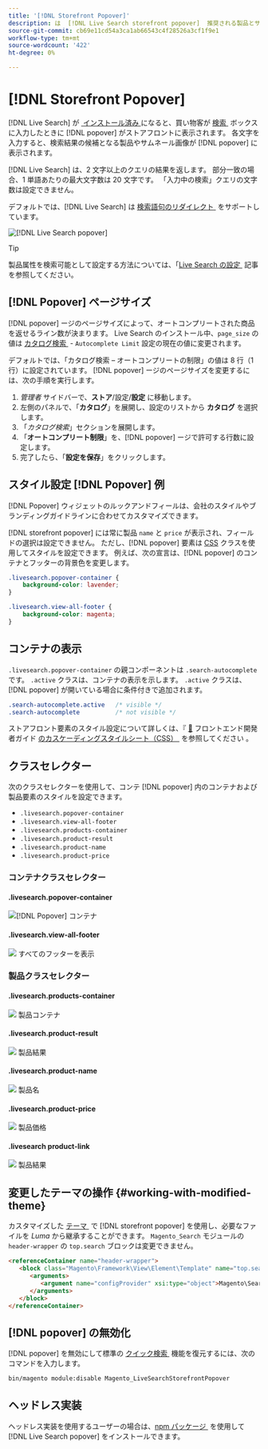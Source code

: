 ```yaml
---
title: '[!DNL Storefront Popover]'
description: は  [!DNL Live Search storefront popover]  推奨される製品とサムネールを動的に返します。
source-git-commit: cb69e11cd54a3ca1ab66543c4f28526a3cf1f9e1
workflow-type: tm+mt
source-wordcount: '422'
ht-degree: 0%

---
```


# [!DNL Storefront Popover]

[!DNL Live Search] が [&#x200B; インストール済み &#x200B;](install.md) になると、買い物客が [&#x200B; 検索 &#x200B;](https://experienceleague.adobe.com/docs/commerce-admin/catalog/catalog/search/search.html?lang=ja#quick-search) ボックスに入力したときに [!DNL popover] がストアフロントに表示されます。 各文字を入力すると、検索結果の候補となる製品やサムネール画像が [!DNL popover] に表示されます。

[!DNL Live Search] は、2 文字以上のクエリの結果を返します。 部分一致の場合、1 単語あたりの最大文字数は 20 文字です。 「入力中の検索」クエリの文字数は設定できません。

デフォルトでは、[!DNL Live Search] は [&#x200B; 検索語句のリダイレクト &#x200B;](https://experienceleague.adobe.com/docs/commerce-admin/catalog/catalog/search/search-terms.html?lang=ja) をサポートしています。

![[!DNL Live Search popover]](assets/storefront-search-as-you-type.png)

>[!TIP]
>
>製品属性を検索可能として設定する方法については、「[Live Search の設定 &#x200B;](workspace.md) 記事を参照してください。

## [!DNL Popover] ページサイズ

[!DNL popover] ージのページサイズによって、オートコンプリートされた商品を返せるライン数が決まります。 Live Search のインストール中、`page_size` の値は [&#x200B; カタログ検索 &#x200B;](https://experienceleague.adobe.com/docs/commerce-admin/config/catalog/catalog.html?lang=ja) - `Autocomplete Limit` 設定の現在の値に変更されます。

デフォルトでは、「カタログ検索 – オートコンプリートの制限」の値は 8 行（1 行）に設定されています。 [!DNL popover] ージのページサイズを変更するには、次の手順を実行します。

1. *管理者* サイドバーで、**ストア**/設定/**設定** に移動します。
1. 左側のパネルで、「**カタログ**」を展開し、設定のリストから **カタログ** を選択します。
1. 「*カタログ検索*」セクションを展開します。
1. 「**オートコンプリート制限**」を、[!DNL popover] ージで許可する行数に設定します。
1. 完了したら、「**設定を保存**」をクリックします。

## スタイル設定 [!DNL Popover] 例

[!DNL Popover] ウィジェットのルックアンドフィールは、会社のスタイルやブランディングガイドラインに合わせてカスタマイズできます。

[!DNL storefront popover] には常に製品 `name` と `price` が表示され、フィールドの選択は設定できません。 ただし、[!DNL popover] 要素は [CSS](https://developer.adobe.com/commerce/frontend-core/guide/css/) クラスを使用してスタイルを設定できます。 例えば、次の宣言は、[!DNL popover] のコンテナとフッターの背景色を変更します。

```css
.livesearch.popover-container {
    background-color: lavender;
}

.livesearch.view-all-footer {
    background-color: magenta;
}
```

## コンテナの表示

`.livesearch.popover-container` の親コンポーネントは `.search-autocomplete` です。  `.active` クラスは、コンテナの表示を示します。 `.active` クラスは、[!DNL popover] が開いている場合に条件付きで追加されます。

```css
.search-autocomplete.active   /* visible */
.search-autocomplete          /* not visible */
```

ストアフロント要素のスタイル設定について詳しくは、『 [&#128279;](https://developer.adobe.com/commerce/frontend-core/guide/) フロントエンド開発者ガイド [&#x200B; のカスケーディングスタイルシート（CSS） &#x200B;](https://developer.adobe.com/commerce/frontend-core/guide/css/) を参照してください 。

## クラスセレクター

次のクラスセレクターを使用して、コンテ [!DNL popover] 内のコンテナおよび製品要素のスタイルを設定できます。

- `.livesearch.popover-container`
- `.livesearch.view-all-footer`
- `.livesearch.products-container`
- `.livesearch.product-result`
- `.livesearch.product-name`
- `.livesearch.product-price`

### コンテナクラスセレクター

#### .livesearch.popover-container

![[!DNL Popover] コンテナ &#x200B;](assets/livesearch-popover-container.png)

#### .livesearch.view-all-footer

![&#x200B; すべてのフッターを表示 &#x200B;](assets/livesearch-view-all-footer.png)

### 製品クラスセレクター

#### .livesearch.products-container

![&#x200B; 製品コンテナ &#x200B;](assets/livesearch-product-container.png)

#### .livesearch.product-result

![&#x200B; 製品結果 &#x200B;](assets/livesearch-product-result.png)

#### .livesearch.product-name

![&#x200B; 製品名 &#x200B;](assets/livesearch-product-name.png)

#### .livesearch.product-price

![&#x200B; 製品価格 &#x200B;](assets/livesearch-product-price.png)

#### .livesearch product-link

![&#x200B; 製品結果 &#x200B;](assets/livesearch-product-link.png)

## 変更したテーマの操作 {#working-with-modified-theme}

カスタマイズした [&#x200B; テーマ &#x200B;](https://developer.adobe.com/commerce/frontend-core/guide/themes/) で [!DNL storefront popover] を使用し、必要なファイルを *Luma* から継承することができます。 `Magento_Search` モジュールの `header-wrapper` の `top.search` ブロックは変更できません。

```html
<referenceContainer name="header-wrapper">
   <block class="Magento\Framework\View\Element\Template" name="top.search" as="topSearch" template="Magento_Search::form.mini.phtml">
      <arguments>
         <argument name="configProvider" xsi:type="object">Magento\Search\ViewModel\ConfigProvider</argument>
      </arguments>
   </block>
</referenceContainer>
```

## [!DNL popover] の無効化

[!DNL popover] を無効にして標準の [&#x200B; クイック検索 &#x200B;](https://experienceleague.adobe.com/docs/commerce-admin/catalog/catalog/search/search.html?lang=ja#quick-search) 機能を復元するには、次のコマンドを入力します。

```bash
bin/magento module:disable Magento_LiveSearchStorefrontPopover
```

## ヘッドレス実装

ヘッドレス実装を使用するユーザーの場合は、[npm パッケージ &#x200B;](https://www.npmjs.com/package/@magento/ds-livesearch-storefront-utils) を使用して [!DNL Live Search popover] をインストールできます。
